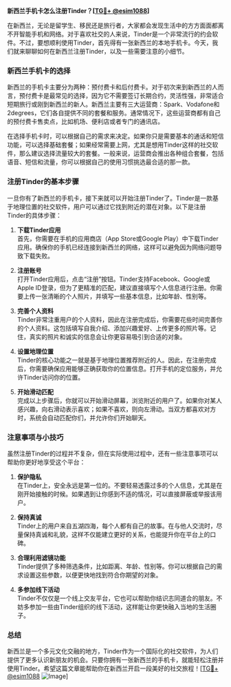 **新西兰手机卡怎么注册Tinder？[[TG💪+ @esim1088](https://t.me/s/esim1088)]**

在新西兰，无论是留学生、移民还是旅行者，大家都会发现生活中的方方面面都离不开智能手机和网络。对于喜欢社交的人来说，Tinder是一个非常流行的约会软件。不过，要想顺利使用Tinder，首先得有一张新西兰的本地手机卡。今天，我们就来聊聊如何在新西兰注册Tinder，以及一些需要注意的小细节。

### 新西兰手机卡的选择

新西兰的手机卡主要分为两种：预付费卡和后付费卡。对于初次来到新西兰的人而言，预付费卡是最常见的选择，因为它不需要签订长期合约，灵活性强，非常适合短期旅行或刚到新西兰的新人。新西兰主要有三大运营商：Spark、Vodafone和2degrees，它们各自提供不同的套餐和服务。通常情况下，这些运营商都有自己的预付费卡售卖点，比如机场、便利店或者专门的通讯店。

在选择手机卡时，可以根据自己的需求来决定。如果你只是需要基本的通话和短信功能，可以选择基础套餐；如果经常需要上网，尤其是想用Tinder这样的社交软件，那么建议选择流量较大的套餐。一般来说，运营商会推出各种组合套餐，包括语音、短信和流量，你可以根据自己的使用习惯挑选最合适的那一款。

### 注册Tinder的基本步骤

一旦你有了新西兰的手机卡，接下来就可以开始注册Tinder了。Tinder是一款基于地理位置的社交软件，用户可以通过它找到附近的潜在对象。以下是注册Tinder的具体步骤：

1. **下载Tinder应用**  
   首先，你需要在手机的应用商店（App Store或Google Play）中下载Tinder应用。确保你的手机已经连接到新西兰的网络，这样可以避免因为网络问题导致下载失败。

2. **注册账号**  
   打开Tinder应用后，点击“注册”按钮。Tinder支持Facebook、Google或Apple ID登录，但为了更精准的匹配，建议直接填写个人信息进行注册。你需要上传一张清晰的个人照片，并填写一些基本信息，比如年龄、性别等。

3. **完善个人资料**  
   Tinder非常注重用户的个人资料，因此在注册完成后，你需要花些时间完善你的个人资料。这包括填写自我介绍、添加兴趣爱好、上传更多的照片等。记住，真实的照片和诚实的信息会让你更容易吸引到合适的对象。

4. **设置地理位置**  
   Tinder的核心功能之一就是基于地理位置推荐附近的人。因此，在注册完成后，你需要确保应用能够正确获取你的位置信息。打开手机的定位服务，并允许Tinder访问你的位置。

5. **开始滑动匹配**  
   完成以上步骤后，你就可以开始滑动屏幕，浏览附近的用户了。如果你对某人感兴趣，向右滑动表示喜欢；如果不喜欢，则向左滑动。当双方都喜欢对方时，系统会自动匹配你们，并允许你们开始聊天。

### 注意事项与小技巧

虽然注册Tinder的过程并不复杂，但在实际使用过程中，还有一些注意事项可以帮助你更好地享受这个平台：

1. **保护隐私**  
   在Tinder上，安全永远是第一位的。不要轻易透露过多的个人信息，尤其是在刚开始接触的时候。如果遇到让你感到不适的情况，可以直接屏蔽或举报该用户。

2. **保持真诚**  
   Tinder上的用户来自五湖四海，每个人都有自己的故事。在与他人交流时，尽量保持真诚和礼貌，这样不仅能建立更好的关系，也能提升你在平台上的口碑。

3. **合理利用滤镜功能**  
   Tinder提供了多种筛选条件，比如距离、年龄、性别等。你可以根据自己的需求设置这些参数，以便更快地找到符合你期望的对象。

4. **多参加线下活动**  
   Tinder不仅仅是一个线上交友平台，它也可以帮助你结识志同道合的朋友。不妨多参加一些由Tinder组织的线下活动，这样能让你更快融入当地的生活圈子。

### 总结

新西兰是一个多元文化交融的地方，Tinder作为一个国际化的社交软件，为人们提供了更多认识新朋友的机会。只要你拥有一张新西兰的手机卡，就能轻松注册并使用Tinder。希望这篇文章能帮助你在新西兰开启一段美好的社交旅程！[[TG💪+ @esim1088](https://t.me/s/esim1088) ![Image](https://i.postimg.cc/4NQfJmqS/Snipaste-2025-05-13-00-14-12.png)]